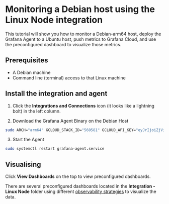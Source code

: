 # Monitoring a Debian host using the Linux Node integration

This tutorial will show you how to monitor a Debian-arm64 host, deploy the Grafana Agent to a Ubuntu host, push metrics to Grafana Cloud, and use the preconfigured dashboard to visualize those metrics.

## Prerequisites

- A Debian machine
- Command line (terminal) access to that Linux machine

## Install the integration and agent

1. Click the **Integrations and Connections** icon (it looks like a lightning bolt) in the left column.

2. Download the Grafana Agent Binary on the Debian Host

```bash
sudo ARCH="arm64" GCLOUD_STACK_ID="560581" GCLOUD_API_KEY="eyJrIjoiZjViYWYyMDgzZGY4MzE5NWNhZDI2MDFhMWQwZjNmODllM2Q1NGZlMyIsIm4iOiJzdGFjay01NjA1ODQtZWFzeXN0YXJ0LWdjb20iLCJCI6NjUyOTkyfQ==" GCLOUD_API_URL="https://integrations-api-us-central.grafana.net" /bin/sh -c "$(curl -fsSL https://raw.githubusercontent.com/grafana/agent/release/production/grafanacloud-install.sh)"
```

3. Start the Agent

```bash
sudo systemctl restart grafana-agent.service
```

## Visualising

Click **View Dashboards** on the top to view preconfigured dashboards.

There are several preconfigured dashboards located in the **Integration - Linux Node** folder using different [observability strategies](https://grafana.com/docs/grafana/latest/dashboards/build-dashboards/best-practices/#common-observability-strategies) to visualize the data. 